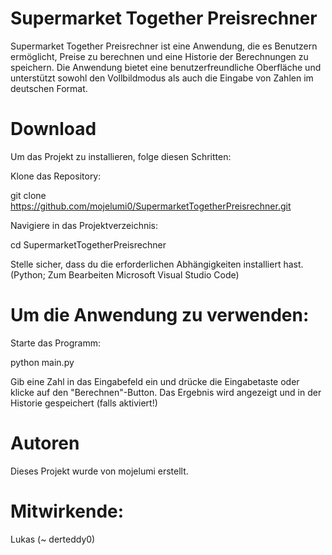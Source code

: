 # Supermarket Together Preisrechner



Supermarket Together Preisrechner ist eine Anwendung, die es Benutzern ermöglicht, Preise zu berechnen und eine Historie der Berechnungen zu speichern. Die Anwendung bietet eine benutzerfreundliche Oberfläche und unterstützt sowohl den Vollbildmodus als auch die Eingabe von Zahlen im deutschen Format.



# Download

Um das Projekt zu installieren, folge diesen Schritten:

Klone das Repository:

git clone https://github.com/mojelumi0/SupermarketTogetherPreisrechner.git

Navigiere in das Projektverzeichnis:

cd SupermarketTogetherPreisrechner

Stelle sicher, dass du die erforderlichen Abhängigkeiten installiert hast. (Python; Zum Bearbeiten Microsoft Visual Studio Code)



# Um die Anwendung zu verwenden:

Starte das Programm:

python main.py

Gib eine Zahl in das Eingabefeld ein und drücke die Eingabetaste oder klicke auf den "Berechnen"-Button.
Das Ergebnis wird angezeigt und in der Historie gespeichert (falls aktiviert!)


# Autoren

Dieses Projekt wurde von mojelumi erstellt. 

# Mitwirkende:

Lukas (~ derteddy0)

